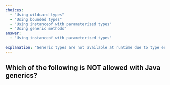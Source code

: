 ```yaml
---
choices:
  - "Using wildcard types"
  - "Using bounded types"
  - "Using instanceof with parameterized types"
  - "Using generic methods"
answer:
  - "Using instanceof with parameterized types"

explanation: "Generic types are not available at runtime due to type erasure, so `instanceof` with generic types is not allowed."
---
```


## Which of the following is NOT allowed with Java generics?

